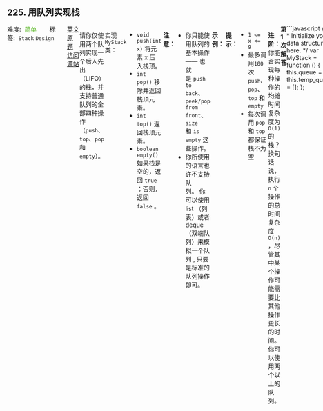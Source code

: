 <div style="font-size: 20px; margin-bottom: 15px; font-weight: bold;">225. 用队列实现栈</div>
<div style="display: flex; font-size: 14px; justify-content: space-between;"><div><span style="margin-right: 30px;">难度:&nbsp;&nbsp;<label style="color: rgb(90, 183, 38);">简单</label></span><span style="margin-right: 30px;">标签:&nbsp;&nbsp;<code>Stack</code>&nbsp;<code>Design</code></span></div><div><span style="margin-right: 15px;"><a href="https://leetcode.com/problems/implement-stack-using-queues/">英文原题</a></span><span><a href="https://leetcode-cn.com/problems/implement-stack-using-queues/">访问源站</a></span></div>
<hr style="height: 1px; margin: 1em 0px;" />
<p>请你仅使用两个队列实现一个后入先出（LIFO）的栈，并支持普通队列的全部四种操作（<code>push</code>、<code>top</code>、<code>pop</code> 和 <code>empty</code>）。</p>

<p>实现 <code>MyStack</code> 类：</p>

<ul>
	<li><code>void push(int x)</code> 将元素 x 压入栈顶。</li>
	<li><code>int pop()</code> 移除并返回栈顶元素。</li>
	<li><code>int top()</code> 返回栈顶元素。</li>
	<li><code>boolean empty()</code> 如果栈是空的，返回 <code>true</code> ；否则，返回 <code>false</code> 。</li>
</ul>

<p> </p>

<p><strong>注意：</strong></p>

<ul>
	<li>你只能使用队列的基本操作 —— 也就是 <code>push to back</code>、<code>peek/pop from front</code>、<code>size</code> 和 <code>is empty</code> 这些操作。</li>
	<li>你所使用的语言也许不支持队列。 你可以使用 list （列表）或者 deque（双端队列）来模拟一个队列 , 只要是标准的队列操作即可。</li>
</ul>

<p> </p>

<p><strong>示例：</strong></p>

<pre>
<strong>输入：</strong>
["MyStack", "push", "push", "top", "pop", "empty"]
[[], [1], [2], [], [], []]
<strong>输出：</strong>
[null, null, null, 2, 2, false]

<strong>解释：</strong>
MyStack myStack = new MyStack();
myStack.push(1);
myStack.push(2);
myStack.top(); // 返回 2
myStack.pop(); // 返回 2
myStack.empty(); // 返回 False
</pre>

<p> </p>

<p><strong>提示：</strong></p>

<ul>
	<li><code>1 &lt;= x &lt;= 9</code></li>
	<li>最多调用<code>100</code> 次 <code>push</code>、<code>pop</code>、<code>top</code> 和 <code>empty</code></li>
	<li>每次调用 <code>pop</code> 和 <code>top</code> 都保证栈不为空</li>
</ul>

<p> </p>

<p><strong>进阶：</strong>你能否实现每种操作的均摊时间复杂度为 <code>O(1)</code> 的栈？换句话说，执行 <code>n</code> 个操作的总时间复杂度 <code>O(n)</code> ，尽管其中某个操作可能需要比其他操作更长的时间。你可以使用两个以上的队列。</p>

<hr style="height: 1px; margin: 1em 0px;" />
<strong>第1次解答</strong>
```javascript
/**
 * Initialize your data structure here.
 */
var MyStack = function () {
  this.queue = [];
  this.temp_queue = [];
};

/**
 * Push element x onto stack.
 * @param {number} x
 * @return {void}
 */
MyStack.prototype.push = function (x) {
  this.queue.push(x);
};

/**
 * Removes the element on top of the stack and returns that element.
 * @return {number}
 */
MyStack.prototype.pop = function () {
  let length = this.queue.length;
  if (length === 0) return null;
  // 左手倒右手，将当前队列里的数据一个一个出队列，放到临时队列中去，只保留最后一个元素
  while (length > 1) {
    this.temp_queue.push(this.queue.shift());
    length--;
  }

  // 最后一个元素就是栈顶元素
  const result = this.queue.shift();

  // 右手再倒左手，将临时队列里的数据重新倒回去
  while (this.temp_queue.length !== 0) {
    this.queue.push(this.temp_queue.shift());
  }

  return result;
};

/**
 * Get the top element.
 * @return {number}
 */
MyStack.prototype.top = function () {
  // 先把栈顶元素取出来，然后再把它推回去
  let last = this.pop();
  this.push(last);
  return last;
};

/**
 * Returns whether the stack is empty.
 * @return {boolean}
 */
MyStack.prototype.empty = function () {
  // 把栈顶元素取出来，如果是 null，则表示不存在栈顶元素，为空队列
  let last = this.pop();
  if (last !== null) {
    this.push(last);
    return false;
  }
  return true;
};

/**
 * Your MyStack object will be instantiated and called as such:
 * var obj = new MyStack()
 * obj.push(x)
 * var param_2 = obj.pop()
 * var param_3 = obj.top()
 * var param_4 = obj.empty()
 */
```